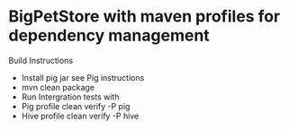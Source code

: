 BigPetStore with maven profiles for dependency management
==========================================================

Build Instructions

  - Install pig jar see Pig instructions
  -  mvn clean package
  - Run Intergration tests with
  - Pig profile clean verify -P pig
  - Hive profile clean verify -P hive

    